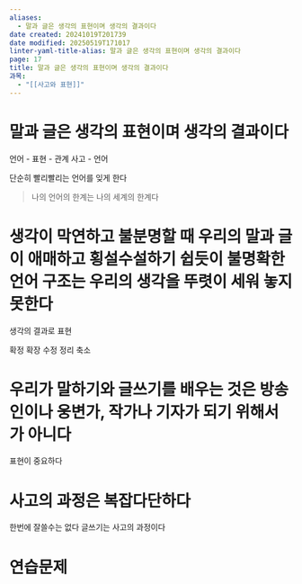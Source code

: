 ```yaml
---
aliases:
  - 말과 글은 생각의 표현이며 생각의 결과이다
date created: 20241019T201739
date modified: 20250519T171017
linter-yaml-title-alias: 말과 글은 생각의 표현이며 생각의 결과이다
page: 17
title: 말과 글은 생각의 표현이며 생각의 결과이다
과목:
  - "[[사고와 표현]]"
---
```


# 말과 글은 생각의 표현이며 생각의 결과이다

언어 - 표현 - 관계
사고 - 언어

단순히 빨리빨리는 언어를 잊게 한다

> 나의 언어의 한계는 나의 세계의 한계다

# 생각이 막연하고 불분명할 때 우리의 말과 글이 애매하고 횡설수설하기 쉽듯이 불명확한 언어 구조는 우리의 생각을 뚜렷이 세워 놓지 못한다

생각의 결과로 표현

확정 확장 수정 정리 축소

# 우리가 말하기와 글쓰기를 배우는 것은 방송인이나 웅변가, 작가나 기자가 되기 위해서가 아니다

표현이 중요하다

# 사고의 과정은 복잡다단하다

한번에 잘쓸수는 없다
글쓰기는 사고의 과정이다

# 연습문제
